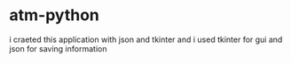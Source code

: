 # atm-python
i craeted this application with json and tkinter
and i used tkinter for gui and json for saving information
